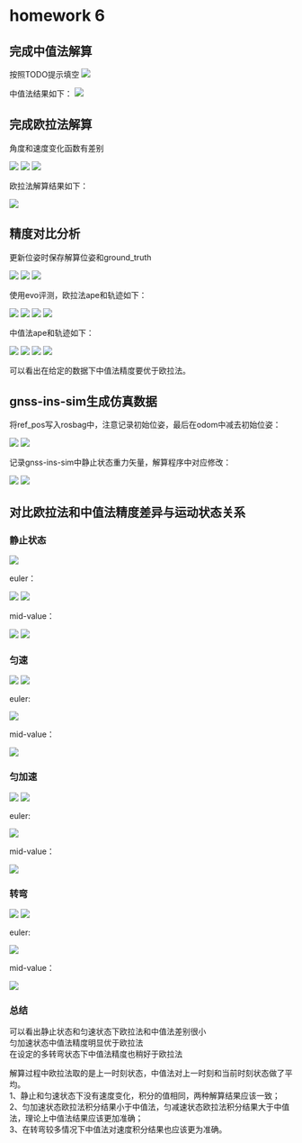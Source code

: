 # homework 6




## 完成中值法解算

按照TODO提示填空
<img src="imgs/1.1.png"> 

中值法结果如下：
<img src="imgs/1.2.png"> 

## 完成欧拉法解算
角度和速度变化函数有差别

<img src="imgs/2.1.png"> 
<img src="imgs/2.2.png"> 
<img src="imgs/2.3.png"> 

欧拉法解算结果如下：

<img src="imgs/2.5.png">

## 精度对比分析
更新位姿时保存解算位姿和ground_truth

<img src="imgs/3.01.png"> 
<img src="imgs/3.02.png"> 
<img src="imgs/3.03.png"> 

使用evo评测，欧拉法ape和轨迹如下：

<img src="imgs/3.11.png"> 
<img src="imgs/3.12.png"> 
<img src="imgs/3.13.png"> 
<img src="imgs/3.14.png"> 

中值法ape和轨迹如下：

<img src="imgs/3.21.png"> 
<img src="imgs/3.22.png"> 
<img src="imgs/3.23.png"> 
<img src="imgs/3.24.png"> 

可以看出在给定的数据下中值法精度要优于欧拉法。


## gnss-ins-sim生成仿真数据

将ref_pos写入rosbag中，注意记录初始位姿，最后在odom中减去初始位姿：

<img src="imgs/4.11.png"> 
<img src="imgs/4.12.png"> 

记录gnss-ins-sim中静止状态重力矢量，解算程序中对应修改：

<img src="imgs/4.13.png"> 
<img src="imgs/4.14.png"> 

## 对比欧拉法和中值法精度差异与运动状态关系

### 静止状态

<img src="imgs/5.11.png">

euler：

<img src="imgs/5.12.png">
<img src="imgs/5.13.png">

mid-value：

<img src="imgs/5.14.png">
<img src="imgs/5.15.png">

### 匀速

<img src="imgs/5.20.png">
<img src="imgs/5.21.png">

euler:

<img src="imgs/5.22.png">

mid-value：

<img src="imgs/5.23.png">

### 匀加速

<img src="imgs/5.31.png">
<img src="imgs/5.32.png">

euler:

<img src="imgs/5.33.png">

mid-value：

<img src="imgs/5.34.png">


### 转弯

<img src="imgs/5.41.png">
<img src="imgs/5.42.png">

euler:

<img src="imgs/5.43.png">

mid-value：

<img src="imgs/5.44.png">

### 总结

可以看出静止状态和匀速状态下欧拉法和中值法差别很小  
匀加速状态中值法精度明显优于欧拉法  
在设定的多转弯状态下中值法精度也稍好于欧拉法  

解算过程中欧拉法取的是上一时刻状态，中值法对上一时刻和当前时刻状态做了平均。   
1、静止和匀速状态下没有速度变化，积分的值相同，两种解算结果应该一致；  
2、匀加速状态欧拉法积分结果小于中值法，匀减速状态欧拉法积分结果大于中值法，理论上中值法结果应该更加准确；  
3、在转弯较多情况下中值法对速度积分结果也应该更为准确。  














